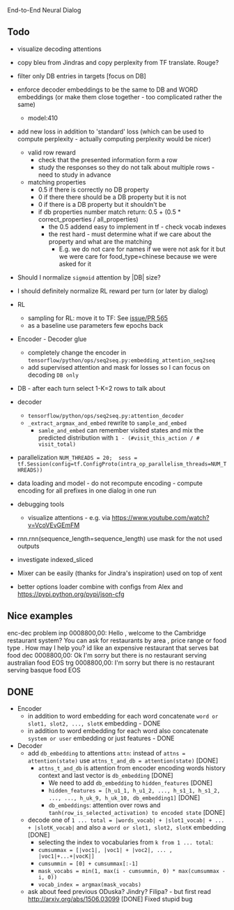 End-to-End Neural Dialog


Todo
----
- visualize decoding attentions
- copy bleu from Jindras and copy perplexity from TF translate. Rouge?
- filter only DB entries in targets [focus on DB]
- enforce decoder embeddings to be the same to DB and WORD embeddings (or make them close together - too complicated rather the same)
    - model:410
- add new loss in addition to 'standard' loss (which can be used to compute perplexity - actually computing perplexity would be nicer)
    - valid row reward 
        - check that the presented information form a row
        - study the responses so they do not talk about multiple rows - need to study in advance
    - matching properties
        - 0.5 if there is correctly no DB property
        - 0 if there there should be a DB property but it is not
        - 0 if there is a DB property but it shouldn't be
        - if db properties number match return: 0.5 + (0.5 * correct_properties / all_properties)
            - the 0.5 addend easy to implement in tf - check vocab indexes
            - the rest hard - must determine what if we care about the property and what are the matching
                - E.g. we do not care for names if we were not ask for it but we were care for food_type=chinese because we were asked for it 
- Should I normalize `sigmoid` attention by |DB| size?
- I should definitely normalize RL reward per turn (or later by dialog)
- RL
    - sampling for RL: move it to TF: See [issue/PR 565](https://github.com/tensorflow/tensorflow/pull/2093/files)
    - as a baseline use parameters few epochs back
- Encoder - Decoder glue
    - completely change the encoder in `tensorflow/python/ops/seq2seq.py:embedding_attention_seq2seq`
    - add supervised attention and mask for losses so I can focus on decoding `DB only`
- DB - after each turn select 1-K=2 rows to talk about
- decoder 
    - `tensorflow/python/ops/seq2seq.py:attention_decoder`
    - `_extract_argmax_and_embed` rewrite to `sample_and_embed`
        - `samle_and_embed` can remember visited states and mix the predicted distribution with `1 - (#visit_this_action / # visit_total)`


- parallelization `NUM_THREADS = 20;  sess = tf.Session(config=tf.ConfigProto(intra_op_parallelism_threads=NUM_THREADS))`
- data loading and model - do not recompute encoding - compute encoding for all prefixes in one dialog in one run
- debugging tools
    - visualize attentions - e.g. via https://www.youtube.com/watch?v=VcoVEvGEmFM
- rnn.rnn(sequence_length=sequence_length) use mask for the not used outputs
- investigate indexed_sliced
- Mixer can be easily (thanks for Jindra's inspiration) used on top of xent
- better options loader combine with configs from Alex and https://pypi.python.org/pypi/json-cfg


Nice examples
-------------

enc-dec problem 
inp 0008800,00: Hello , welcome to the Cambridge restaurant system? You can ask for restaurants by area , price range or food type . How may I help you? id like an expensive restaurant that serves bat food
dec 0008800,00: Ok I'm sorry but there is no restaurant serving australian food EOS
trg 0008800,00: I'm sorry but there is no restaurant serving basque food EOS


DONE
---
- Encoder
    - in addition to word embedding for each word concatenate `word or slot1, slot2, ..., slotK` embedding - DONE
    - in addition to word embedding for each word also concatenate `system or user` embedding or just features - DONE
- Decoder
    - add `db_embedding` to attentions  `attn`: instead of `attns = attention(state)` use `attns_t_and_db = attention(state)` [DONE]
        - `attns_t_and_db` is attention from encoder encoding words history context and last vector is `db_embedding` [DONE]
            - We need to add `db_embedding` to `hidden_features` [DONE]
            - `hidden_features = [h_u1_1, h_u1_2, ..., h_s1_1, h_s1_2, ..., ..., h_uk_9, h_uk_10, db_embedding1]` [DONE]
            - `db_embeddings`: attention over rows and `tanh(row_is_selected_activation) to encoded state` [DONE]
    - decode one of `1 ... total = |words_vocab| + |slot1_vocab| + ... + |slotK_vocab|` and also a `word or slot1, slot2, slotK` embedding [DONE]
        - selecting the index to vocabularies from `k from 1 ... total`: 
        - `cumsummax = [|voc1|, |voc1| + |voc2|, ... , |voc1|+...+|vocK|]`
        - `cumsummin = [0] + cumsummax[:-1]`
        - `mask_vocabs = min(1, max(i - cumsummin, 0) * max(cumsummax - i, 0))`
        - `vocab_index = argmax(mask_vocabs)`
    - ask about feed previous ODuska? Jindry? Filipa? - but first read http://arxiv.org/abs/1506.03099 [DONE] Fixed stupid bug
